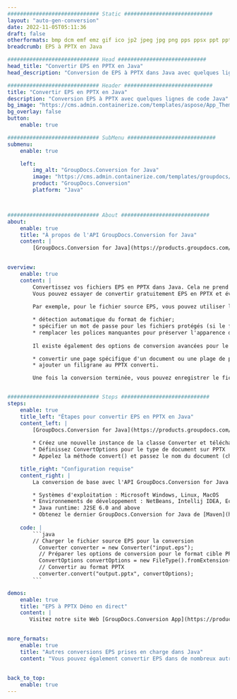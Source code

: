 ```yaml
---
############################# Static ############################
layout: "auto-gen-conversion"
date: 2022-11-05T05:11:36
draft: false
otherformats: bmp dcm emf emz gif ico jp2 jpeg jpg png pps ppsx ppt pptx psb psd svg svgz tga tif tiff webp wmf wmz
breadcrumb: EPS à PPTX en Java

############################# Head ############################
head_title: "Convertir EPS en PPTX en Java"
head_description: "Conversion de EPS à PPTX dans Java avec quelques lignes de code. Convertissez plus de 160 formats de fichiers à l'aide de l'API de conversion de documents GroupDocs pour Java"

############################# Header ############################
title: "Convertir EPS en PPTX en Java"
description: "Conversion EPS à PPTX avec quelques lignes de code Java"
bg_image: "https://cms.admin.containerize.com/templates/aspose/App_Themes/V3/images/bg/header1.png"
bg_overlay: false
button:
    enable: true

############################# SubMenu ############################
submenu:
    enable: true

    left:
        img_alt: "GroupDocs.Conversion for Java"
        image: "https://cms.admin.containerize.com/templates/groupdocs/images/product-logos/90x90-noborder/groupdocs-conversion-java.png"
        product: "GroupDocs.Conversion"
        platform: "Java"



############################# About ############################
about:
    enable: true
    title: "À propos de l'API GroupDocs.Conversion for Java"
    content: |
        [GroupDocs.Conversion for Java](https://products.groupdocs.com/conversion/java/) est une API de conversion de format de fichier avancée pour la conversion entre les formats d'image et de document populaires tels que Microsoft Office, OpenDocument, PDF, HTML, e-mail, CAO. et bien plus encore avec seulement quelques lignes de code. L'API native détecte automatiquement les formats des documents originaux et propose de nombreuses options de personnalisation des documents convertis. Outre la fonction d'extraction d'informations d'un document, il prend également en charge la mise en cache des résultats de conversion sur le disque local par défaut. Cependant, tout type de stockage de cache peut être pris en charge en implémentant les interfaces appropriées - Amazon S3, Dropbox, Google Drive, Windows Azure, Reddis ou tout autre.
    

overview:
    enable: true
    content: |
        Convertissez vos fichiers EPS en PPTX dans Java. Cela ne prend que quelques lignes de code Java sur n'importe quelle plate-forme de votre choix, telle que Windows, Linux, macOS.
        Vous pouvez essayer de convertir gratuitement EPS en PPTX et évaluer la qualité des résultats de conversion. En plus des scripts de conversion de fichiers simples, vous pouvez essayer des options plus sophistiquées pour charger le fichier source EPS et stocker la sortie PPTX. 
        
        Par exemple, pour le fichier source EPS, vous pouvez utiliser les options de chargement suivantes :

        * détection automatique du format de fichier;
        * spécifier un mot de passe pour les fichiers protégés (si le format de fichier le prend en charge);
        * remplacer les polices manquantes pour préserver l'apparence du document.
        
        Il existe également des options de conversion avancées pour le fichier PPTX :

        * convertir une page spécifique d'un document ou une plage de pages;
        * ajouter un filigrane au PPTX converti.

        Une fois la conversion terminée, vous pouvez enregistrer le fichier PPTX dans votre chemin de fichier local ou dans un stockage tiers tel que FTP, Amazon S3, Google Drive, Dropbox, etc. Veuillez noter - pour convertir EPS à PPTX, vous n'avez pas besoin d'installer de logiciel supplémentaire, tel que MS Office, Open Office, Adobe Acrobat Reader, etc.


############################# Steps ############################
steps:
    enable: true
    title_left: "Étapes pour convertir EPS en PPTX en Java"
    content_left: |
        [GroupDocs.Conversion for Java](https://products.groupdocs.com/conversion/java/) permet aux développeurs de convertir facilement le fichier EPS en PPTX avec quelques lignes de code.
        
        * Créez une nouvelle instance de la classe Converter et téléchargez le fichier EPS avec le chemin complet
        * Définissez ConvertOptions pour le type de document sur PPTX
        * Appelez la méthode convert() et passez le nom du document (chemin complet) et le format (PPTX) en tant que paramètre

    title_right: "Configuration requise"
    content_right: |
        La conversion de base avec l'API GroupDocs.Conversion for Java peut être effectuée avec seulement quelques lignes de code. Nos API sont prises en charge sur toutes les principales plates-formes et systèmes d'exploitation. Avant d'exécuter le code ci-dessous, assurez-vous que les prérequis suivants sont installés sur votre système.

        * Systèmes d'exploitation : Microsoft Windows, Linux, MacOS
        * Environnements de développement : NetBeans, Intellij IDEA, Eclipse, etc.
        * Java runtime: J2SE 6.0 and above
        * Obtenez le dernier GroupDocs.Conversion for Java de [Maven](https://repository.groupdocs.com/webapp/#/artifacts/browse/tree/General/repo/com/groupdocs/groupdocs-conversion)
         
    code: |
        ```java    
        // Charger le fichier source EPS pour la conversion
          Converter converter = new Converter("input.eps");
          // Préparer les options de conversion pour le format cible PPTX
          ConvertOptions convertOptions = new FileType().fromExtension("pptx").getConvertOptions();
          // Convertir au format PPTX
          converter.convert("output.pptx", convertOptions);
        ```

demos:
    enable: true
    title: "EPS à PPTX Démo en direct"
    content: |
       Visitez notre site Web [GroupDocs.Conversion App](https://products.groupdocs.app/conversion/family) et essayez la conversion EPS à PPTX maintenant. La démo gratuite présente les avantages suivants
          

more_formats:
    enable: true
    title: "Autres conversions EPS prises en charge dans Java"
    content: "Vous pouvez également convertir EPS dans de nombreux autres formats de fichiers. Veuillez consulter la liste ci-dessous."
       
       
back_to_top:
    enable: true
---
```

